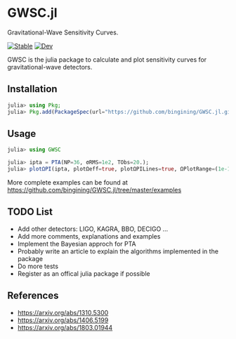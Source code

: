 # GWSC.jl

Gravitational-Wave Sensitivity Curves.

[![Stable](https://img.shields.io/badge/docs-stable-blue.svg)](https://bingining.github.io/GWSC.jl/stable)
[![Dev](https://img.shields.io/badge/docs-dev-blue.svg)](https://bingining.github.io/GWSC.jl/dev)

GWSC is the julia package to calculate and plot sensitivity curves for gravitational-wave detectors.

## Installation

```julia
julia> using Pkg;
julia> Pkg.add(PackageSpec(url="https://github.com/bingining/GWSC.jl.git"))
```


## Usage

```julia
julia> using GWSC

julia> ipta = PTA(NP=36, σRMS=1e2, TObs=20.);
julia> plotΩPI(ipta, plotΩeff=true, plotΩPILines=true, ΩPlotRange=(1e-15, 1e-8))
```

More complete examples can be found at https://github.com/bingining/GWSC.jl/tree/master/examples

## TODO List
- Add other detectors: LIGO, KAGRA, BBO, DECIGO ...
- Add more comments, explanations and examples
- Implement the Bayesian approch for PTA
- Probably write an article to explain the algorithms implemented in the package
- Do more tests
- Register as an offical julia package if possible

## References

* https://arxiv.org/abs/1310.5300
* https://arxiv.org/abs/1406.5199
* https://arxiv.org/abs/1803.01944

